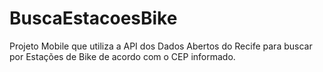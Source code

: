 # BuscaEstacoesBike
Projeto Mobile que utiliza a API dos Dados Abertos do Recife para buscar por Estações de Bike de acordo com o CEP informado.
